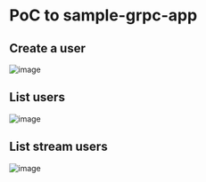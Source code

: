 # PoC to sample-grpc-app


## Create a user

![image](https://github.com/kelsonthony/sample-grpc-app/assets/7318326/c53d5d7e-69b6-44e8-8702-aaef7d5fe521)

## List users

![image](https://github.com/kelsonthony/sample-grpc-app/assets/7318326/2e4593cc-1515-41ab-8df4-443780ceb7f1)


## List stream users

![image](https://github.com/kelsonthony/sample-grpc-app/assets/7318326/1eea28b8-0e5e-405a-84cd-868572fdf52e)
